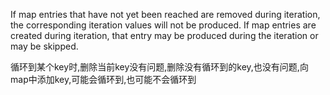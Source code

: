 If map entries that have not yet been reached are removed during iteration, the corresponding iteration values will not be produced. If map entries are created during iteration, that entry may be produced during the iteration or may be skipped.

循环到某个key时,删除当前key没有问题,删除没有循环到的key,也没有问题,向map中添加key,可能会循环到,也可能不会循环到
